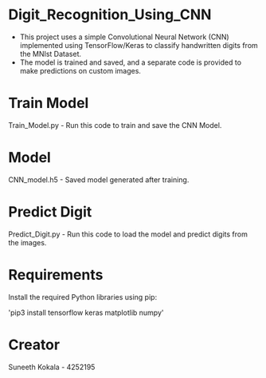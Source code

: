 # Digit_Recognition_Using_CNN
* This project uses a simple Convolutional Neural Network (CNN) implemented using TensorFlow/Keras to classify handwritten digits from the MNIst Dataset.
* The model is trained and saved, and a separate code is provided to make predictions on custom images.

# Train Model
Train_Model.py - Run this code to train and save the CNN Model.

# Model
CNN_model.h5 - Saved model generated after training.

# Predict Digit
Predict_Digit.py - Run this code to load the model and predict digits from the images.

# Requirements

Install the required Python libraries using pip:

'pip3 install tensorflow keras matplotlib numpy'

# Creator
Suneeth Kokala - 4252195
